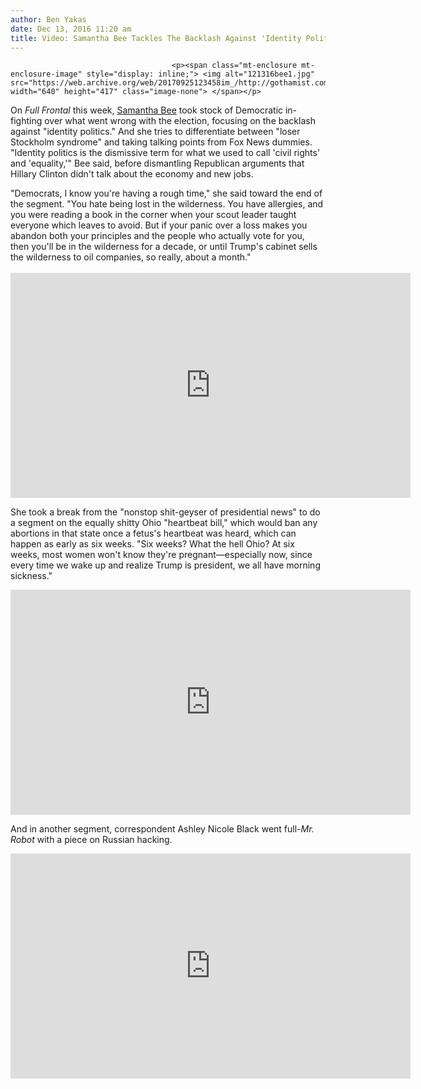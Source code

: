 ```yaml
---
author: Ben Yakas
date: Dec 13, 2016 11:20 am
title: Video: Samantha Bee Tackles The Backlash Against 'Identity Politics'
---
```


	
										<p><span class="mt-enclosure mt-enclosure-image" style="display: inline;"> <img alt="121316bee1.jpg" src="https://web.archive.org/web/20170925123458im_/http://gothamist.com/attachments/byakas/121316bee1.jpg" width="640" height="417" class="image-none"> </span></p>

<p>On <em>Full Frontal</em> this week, <a href="https://web.archive.org/web/20170925123458/http://gothamist.com/tags/samanthabee">Samantha Bee</a> took stock of Democratic in-fighting over what went wrong with the election, focusing on the backlash against &quot;identity politics.&quot; And she tries to differentiate between &quot;loser Stockholm syndrome&quot; and taking talking points from Fox News dummies. &quot;Identity politics is the dismissive term for what we used to call &apos;civil rights&apos; and &apos;equality,&apos;&quot; Bee said, before dismantling Republican arguments that Hillary Clinton didn&apos;t talk about the economy and new jobs. </p>

<p>&quot;Democrats, I know you&apos;re having a rough time,&quot; she said toward the end of the segment. &quot;You hate being lost in the wilderness. You have allergies, and you were reading a book in the corner when your scout leader taught everyone which leaves to avoid. But if your panic over a loss makes you abandon both your principles and the people who actually vote for you, then you&apos;ll be in the wilderness for a decade, or until Trump&apos;s cabinet sells the wilderness to oil companies, so really, about a month.&quot;<br>
 <br>
<iframe width="640" height="360" src="https://web.archive.org/web/20170925123458if_/https://www.youtube.com/embed/CH7GCMm1ngA" frameborder="0" allowfullscreen></iframe></p>

<p>She took a break from the &quot;nonstop shit-geyser of presidential news&quot; to do a segment on the equally shitty Ohio &quot;heartbeat bill,&quot; which would ban any abortions in that state once a fetus&apos;s heartbeat was heard, which can happen as early as six weeks. &quot;Six weeks? What the hell Ohio? At six weeks, most women won&apos;t know they&apos;re pregnant&#x2014;especially now, since every time we wake up and realize Trump is president, we all have morning sickness.&quot;</p>

<p><iframe width="640" height="360" src="https://web.archive.org/web/20170925123458if_/https://www.youtube.com/embed/PUUXiAY0Ki8" frameborder="0" allowfullscreen></iframe></p>

<p>And in another segment, correspondent Ashley Nicole Black went full-<em>Mr. Robot</em> with a piece on Russian hacking. </p>

<p><iframe width="640" height="360" src="https://web.archive.org/web/20170925123458if_/https://www.youtube.com/embed/En8MlBKxojw" frameborder="0" allowfullscreen></iframe></p>					
										
									
				